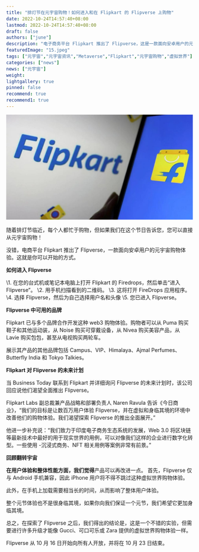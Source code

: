 ```yaml
---
title: "排灯节在元宇宙购物！如何进入和在 Flipkart 的 Flipverse 上购物"
date: 2022-10-24T14:57:40+08:00
lastmod: 2022-10-24T14:57:40+08:00
draft: false
authors: ["june"]
description: "电子商务平台 Flipkart 推出了 Flipverse，这是一款面向安卓用户的元宇宙购物体验。这就是你可以开始的方式。"
featuredImage: "15.jpeg"
tags: ["元宇宙","元宇宙资讯","Metaverse","Flipkart","元宇宙购物","虚拟世界"]
categories: ["news"]
news: ["元宇宙"]
weight: 
lightgallery: true
pinned: false
recommend: true
recommend1: true
---
```




![元宇宙](14.jpg)



随着排灯节临近，每个人都忙于购物，但如果我们在这个节日告诉您，您可以直接从元宇宙购物！

没错，电商平台 Flipkart 推出了 Flipverse，一款面向安卓用户的元宇宙购物体验。这就是你可以开始的方式。



**如何进入 Flipverse**

\1. 在您的台式机或笔记本电脑上打开 Flipkart 的 Firedrops，然后单击“进入 Flipverse”。
\2. 用手机扫描看到的二维码。
\3. 这将打开 FireDrops 应用程序。
\4. 选择 Flipverse，然后为自己选择用户名和头像
\5. 您已进入 Flipverse。



**Flipverse 中可用的品牌**

Flipkart 已与多个品牌合作开发这种 web3 购物体验。购物者可以从 Puma 购买鞋子和其他运动装，从 Noise 购买可穿戴设备，从 Nivea 购买美容产品，从 Lavie 购买包包，甚至从电视购买两轮车。

展示其产品的其他品牌包括 Campus、VIP、Himalaya、Ajmal Perfumes、Butterfly India 和 Tokyo Talkies。



**Flipkart 对 Flipverse 的未来计划**

当 Business Today 联系到 Flipkart 并详细询问 Flipverse 的未来计划时，该公司回应说他们渴望全面推出 Flipverse。

Flipkart Labs 副总裁兼产品战略和部署负责人 Naren Ravula 告诉《今日商业》，“我们的目标是让数百万用户体验 Flipverse，并在虚拟和身临其境的环境中改善他们的购物体验。我们渴望探索 Flipverse 的推出全面展开。”

他进一步补充说：“我们致力于印度电子商务生态系统的发展，Web 3.0 将区块链等最新技术中最好的用于现实世界的用例，可以对像我们这样的企业进行数字化转型。一些使用 -沉浸式商务、NFT 相关用例等案例非常有前景。”



**回顾翻转宇宙**

**在用户体验和整体性能方面，我们觉得**产品可以再改进一点。 
首先，Flipverse 仅与 Android 手机兼容，因此 iPhone 用户将不得不跳过这种虚拟世界购物体验。
 
此外，在手机上加载需要相当长的时间，从而影响了整体用户体验。

整个元节体验也不是很身临其境，如果你向我们保证一个元节，我们希望它更加身临其境。

总之，在探索了 Flipverse 之后，我们得出的结论是，这是一个不错的实验，但需要进行许多升级才能像 Gucci、可口可乐或 Zara 提供的虚拟世界购物体验一样。

Flipverse 从 10 月 16 日开始向所有人开放，并将在 10 月 23 日结束。